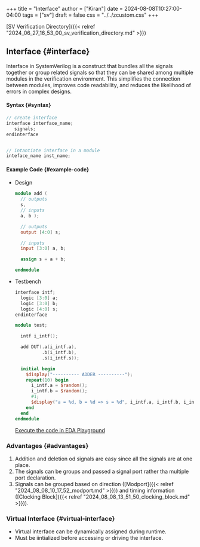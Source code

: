 +++
title = "Interface"
author = ["Kiran"]
date = 2024-08-08T10:27:00-04:00
tags = ["sv"]
draft = false
css = "../../zcustom.css"
+++

[SV Verification Directory]({{< relref "2024_06_27_16_53_00_sv_verification_directory.md" >}})


## Interface {#interface}

Interface in SystemVerilog is a construct that bundles all the signals together or group related signals so that they can be shared among multiple modules in the verification environment. This simplifies the connection between modules, improves code readability, and reduces the likelihood of errors in complex designs.


#### Syntax {#syntax}

```verilog
// create interface
interface interface_name;
   signals;
endinterface


// intantiate interface in a module
inteface_name inst_name;
```


#### Example Code {#example-code}

<!--list-separator-->

-  Design

    ```verilog
    module add (
      // outputs
      s,
      // inputs
      a, b );

      // outputs
      output [4:0] s;

      // inputs
      input [3:0] a, b;

      assign s = a + b;

    endmodule
    ```

<!--list-separator-->

-  Testbench

    ```verilog
    interface intf;
      logic [3:0] a;
      logic [3:0] b;
      logic [4:0] s;
    endinterface

    module test;

      intf i_intf();

      add DUT(.a(i_intf.a),
              .b(i_intf.b),
              .s(i_intf.s));

      initial begin
        $display("---------- ADDER ----------");
        repeat(10) begin
          i_intf.a = $random();
          i_intf.b = $random();
          #1;
          $display("a = %d, b = %d => s = %d", i_intf.a, i_intf.b, i_intf.s);
        end
      end
    endmodule
    ```

    [Execute the code in EDA Playground](https://www.edaplayground.com/x/PZd9)


### Advantages {#advantages}

1.  Addition and deletion od signals are easy since all the signals are at one place.
2.  The signals can be groups and passed a signal port rather tha multiple port declaration.
3.  Signals can be grouped based on direction ([Modport]({{< relref "2024_08_08_10_17_52_modport.md" >}})) and timing information ([Clocking Block]({{< relref "2024_08_08_13_51_50_clocking_block.md" >}})).


### Virtual Interface {#virtual-interface}

-   Virtual interface can be dynamically assigned during runtime.
-   Must be iintialized before accessing or driving the interface.
